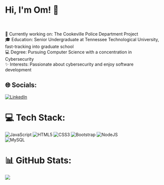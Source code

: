 # Hi, I'm Om! 👋<br><br>
🚓 Currently working on: The Cookeville Police Department Project<br>
🎓 Education: Senior Undergraduate at Tennessee Technological University, fast-tracking into graduate school<br>
💻 Degree: Pursuing Computer Science with a concentration in Cybersecurity<br>
✨ Interests: Passionate about cybersecurity and enjoy software development


## 🌐 Socials:
[![LinkedIn](https://img.shields.io/badge/LinkedIn-%230077B5.svg?logo=linkedin&logoColor=white)](https://linkedin.com/in/www.linkedin.com/in/ons1) 

# 💻 Tech Stack:
![JavaScript](https://img.shields.io/badge/javascript-%23323330.svg?style=for-the-badge&logo=javascript&logoColor=%23F7DF1E) 
![HTML5](https://img.shields.io/badge/html5-%23E34F26.svg?style=for-the-badge&logo=html5&logoColor=white) 
![CSS3](https://img.shields.io/badge/css3-%231572B6.svg?style=for-the-badge&logo=css3&logoColor=white) 
![Bootstrap](https://img.shields.io/badge/bootstrap-%238511FA.svg?style=for-the-badge&logo=bootstrap&logoColor=white) 
![NodeJS](https://img.shields.io/badge/node.js-6DA55F?style=for-the-badge&logo=node.js&logoColor=white)  
![MySQL](https://img.shields.io/badge/mysql-4479A1.svg?style=for-the-badge&logo=mysql&logoColor=white)

# 📊 GitHub Stats:
![](https://github-readme-stats.vercel.app/api?username=OmnSolanki&theme=radical&hide_border=false&include_all_commits=true&count_private=true)<br/>


<!-- Proudly created with GPRM ( https://gprm.itsvg.in ) -->
